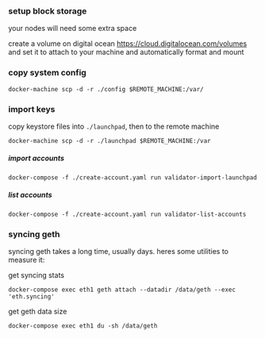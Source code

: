 



### setup block storage

your nodes will need some extra space

create a volume on digital ocean https://cloud.digitalocean.com/volumes
and set it to attach to your machine and automatically format and mount


### copy system config
```
docker-machine scp -d -r ./config $REMOTE_MACHINE:/var/
```

### import keys

copy keystore files into `./launchpad`, then to the remote machine
```
docker-machine scp -d -r ./launchpad $REMOTE_MACHINE:/var
```

##### import accounts
```
docker-compose -f ./create-account.yaml run validator-import-launchpad
```

##### list accounts
```
docker-compose -f ./create-account.yaml run validator-list-accounts
```

### syncing geth

syncing geth takes a long time, usually days. heres some utilities to measure it:

get syncing stats
```
docker-compose exec eth1 geth attach --datadir /data/geth --exec 'eth.syncing'
```

get geth data size
```
docker-compose exec eth1 du -sh /data/geth
```